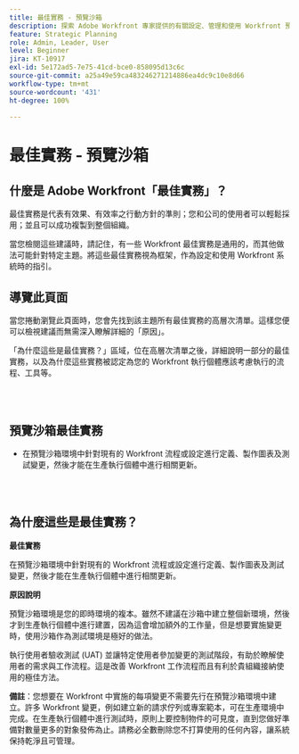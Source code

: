 ```yaml
---
title: 最佳實務 - 預覽沙箱
description: 探索 Adobe Workfront 專家提供的有關設定、管理和使用 Workfront 預覽沙箱環境的最佳實務建議。
feature: Strategic Planning
role: Admin, Leader, User
level: Beginner
jira: KT-10917
exl-id: 5e172ad5-7e75-41cd-bce0-858095d13c6c
source-git-commit: a25a49e59ca483246271214886ea4dc9c10e8d66
workflow-type: tm+mt
source-wordcount: '431'
ht-degree: 100%

---
```


# 最佳實務 - 預覽沙箱

## 什麼是 Adobe Workfront「最佳實務」？

最佳實務是代表有效果、有效率之行動方針的準則；您和公司的使用者可以輕鬆採用；並且可以成功複製到整個組織。

當您檢閱這些建議時，請記住，有一些 Workfront 最佳實務是通用的，而其他做法可能針對特定主題。將這些最佳實務視為框架，作為設定和使用 Workfront 系統時的指引。

## 導覽此頁面

當您捲動瀏覽此頁面時，您會先找到該主題所有最佳實務的高層次清單。這樣您便可以檢視建議而無需深入瞭解詳細的「原因」。

「為什麼這些是最佳實務？」區域，位在高層次清單之後，詳細說明一部分的最佳實務，以及為什麼這些實務被認定為您的 Workfront 執行個體應該考慮執行的流程、工具等。

</br>
</br>

## 預覽沙箱最佳實務

* 在預覽沙箱環境中針對現有的 Workfront 流程或設定進行定義、製作圖表及測試變更，然後才能在生產執行個體中進行相關更新。

</br>
</br>

## 為什麼這些是最佳實務？

**最佳實務**

在預覽沙箱環境中針對現有的 Workfront 流程或設定進行定義、製作圖表及測試變更，然後才能在生產執行個體中進行相關更新。

**原因說明**

預覽沙箱環境是您的即時環境的複本。雖然不建議在沙箱中建立整個新環境，然後才到生產執行個體中進行建置，因為這會增加額外的工作量，但是想要實施變更時，使用沙箱作為測試環境是極好的做法。

執行使用者驗收測試 (UAT) 並讓特定使用者參加變更的測試階段，有助於瞭解使用者的需求與工作流程。這是改善 Workfront 工作流程而且有利於貴組織接納使用的極佳方法。


**備註**：您想要在 Workfront 中實施的每項變更不需要先行在預覽沙箱環境中建立。許多 Workfront 變更，例如建立新的請求佇列或專案範本，可在生產環境中完成。在生產執行個體中進行測試時，原則上要控制物件的可見度，直到您做好準備對數量更多的對象發佈為止。請務必全數刪除您不打算使用的任何內容，讓系統保持乾淨且可管理。
